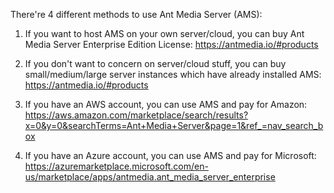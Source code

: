 There're 4 different methods to use Ant Media Server (AMS):
1. If you want to host AMS on your own server/cloud, you can buy Ant Media Server Enterprise Edition License: https://antmedia.io/#products

2. If you don't want to concern on server/cloud stuff, you can buy small/medium/large server instances which have already installed AMS: https://antmedia.io/#products

3. If you have an AWS account, you can use AMS and pay for Amazon: https://aws.amazon.com/marketplace/search/results?x=0&y=0&searchTerms=Ant+Media+Server&page=1&ref_=nav_search_box

4. If you have an Azure account, you can use AMS and pay for Microsoft: https://azuremarketplace.microsoft.com/en-us/marketplace/apps/antmedia.ant_media_server_enterprise
